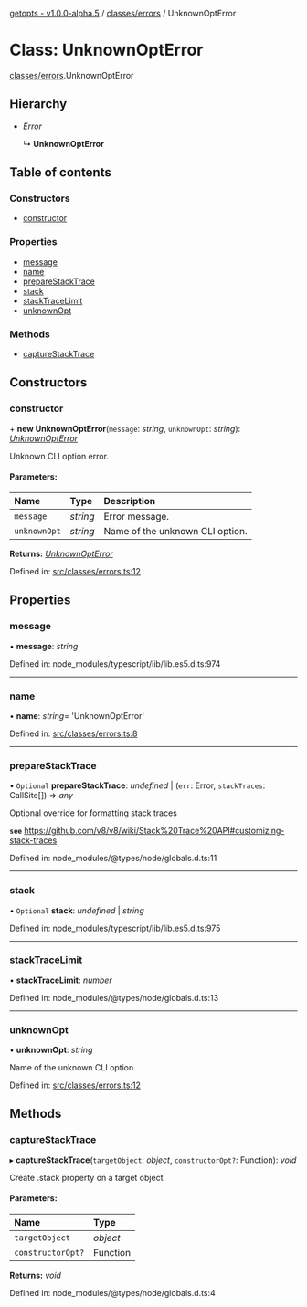 [getopts - v1.0.0-alpha.5](../README.md) / [classes/errors](../modules/classes_errors.md) / UnknownOptError

# Class: UnknownOptError

[classes/errors](../modules/classes_errors.md).UnknownOptError

## Hierarchy

- _Error_

  ↳ **UnknownOptError**

## Table of contents

### Constructors

- [constructor](classes_errors.unknownopterror.md#constructor)

### Properties

- [message](classes_errors.unknownopterror.md#message)
- [name](classes_errors.unknownopterror.md#name)
- [prepareStackTrace](classes_errors.unknownopterror.md#preparestacktrace)
- [stack](classes_errors.unknownopterror.md#stack)
- [stackTraceLimit](classes_errors.unknownopterror.md#stacktracelimit)
- [unknownOpt](classes_errors.unknownopterror.md#unknownopt)

### Methods

- [captureStackTrace](classes_errors.unknownopterror.md#capturestacktrace)

## Constructors

### constructor

\+ **new UnknownOptError**(`message`: _string_, `unknownOpt`: _string_): [_UnknownOptError_](classes_errors.unknownopterror.md)

Unknown CLI option error.

#### Parameters:

| Name         | Type     | Description                     |
| :----------- | :------- | :------------------------------ |
| `message`    | _string_ | Error message.                  |
| `unknownOpt` | _string_ | Name of the unknown CLI option. |

**Returns:** [_UnknownOptError_](classes_errors.unknownopterror.md)

Defined in: [src/classes/errors.ts:12](https://github.com/prasadrajandran/node-getopts/blob/8cf4bad/src/classes/errors.ts#L12)

## Properties

### message

• **message**: _string_

Defined in: node_modules/typescript/lib/lib.es5.d.ts:974

---

### name

• **name**: _string_= 'UnknownOptError'

Defined in: [src/classes/errors.ts:8](https://github.com/prasadrajandran/node-getopts/blob/8cf4bad/src/classes/errors.ts#L8)

---

### prepareStackTrace

• `Optional` **prepareStackTrace**: _undefined_ \| (`err`: Error, `stackTraces`: CallSite[]) => _any_

Optional override for formatting stack traces

**`see`** https://github.com/v8/v8/wiki/Stack%20Trace%20API#customizing-stack-traces

Defined in: node_modules/@types/node/globals.d.ts:11

---

### stack

• `Optional` **stack**: _undefined_ \| _string_

Defined in: node_modules/typescript/lib/lib.es5.d.ts:975

---

### stackTraceLimit

• **stackTraceLimit**: _number_

Defined in: node_modules/@types/node/globals.d.ts:13

---

### unknownOpt

• **unknownOpt**: _string_

Name of the unknown CLI option.

Defined in: [src/classes/errors.ts:12](https://github.com/prasadrajandran/node-getopts/blob/8cf4bad/src/classes/errors.ts#L12)

## Methods

### captureStackTrace

▸ **captureStackTrace**(`targetObject`: _object_, `constructorOpt?`: Function): _void_

Create .stack property on a target object

#### Parameters:

| Name              | Type     |
| :---------------- | :------- |
| `targetObject`    | _object_ |
| `constructorOpt?` | Function |

**Returns:** _void_

Defined in: node_modules/@types/node/globals.d.ts:4
